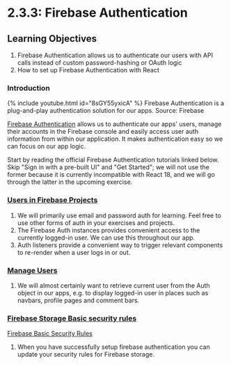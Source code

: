 # 2.3.3: Firebase Authentication

## Learning Objectives

1. Firebase Authentication allows us to authenticate our users with API calls instead of custom password-hashing or OAuth logic
2. How to set up Firebase Authentication with React

### Introduction

{% include youtube.html id="8sGY55yxicA" %}
Firebase Authentication is a plug-and-play authentication solution for our apps. Source: Firebase


<a href="https://firebase.google.com/docs/auth" target="_blank">Firebase Authentication</a> allows us to authenticate our apps' users, manage their accounts in the Firebase console and easily access user auth information from within our application. It makes authentication easy so we can focus on our app logic.

Start by reading the official Firebase Authentication tutorials linked below. Skip "Sign in with a pre-built UI" and "Get Started"; we will not use the former because it is currently incompatible with React 18, and we will go through the latter in the upcoming exercise.

### <a href="https://firebase.google.com/docs/auth/users" target="_blank">Users in Firebase Projects</a>

1. We will primarily use email and password auth for learning. Feel free to use other forms of auth in your exercises and projects.
2. The Firebase Auth instances provides convenient access to the currently logged-in user. We can use this throughout our app.
3. Auth listeners provide a convenient way to trigger relevant components to re-render when a user logs in or out.

### <a href="https://firebase.google.com/docs/auth/web/manage-users" target="_blank">Manage Users</a>

1. We will almost certainly want to retrieve current user from the Auth object in our apps, e.g. to display logged-in user in places such as navbars, profile pages and comment bars.

### <a href="https://firebase.google.com/docs/rules/basics?authuser=0\&hl=en#cloud-storage" target="_blank">Firebase Storage Basic security rules</a>

<a href="https://firebase.google.com/docs/rules/basics?authuser=0&hl=en#cloud-storage" target="_blank">Firebase Basic Security Rules</a>
1. When you have successfully setup firebase authentication you can update your security rules for Firebase storage.

